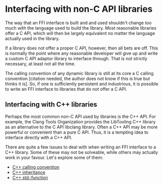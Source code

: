 # Interfacing with non-C API libraries

The way that an FFI interface is built and and used shouldn't change too much
with the language used to build the library. Most reasonable libraries offer a C
API, which will then be largely equivalent no matter the language actually used
in the library.

If a library does not offer a proper C API, however, then all bets are off. This
is normally the point where any reasonable developer will give up and write a
custom C API adaptor library to interface through. That is not strictly
necessary, at least not all the time.

The calling convention of any dynamic library is still at its core a C calling
convention [citation needed, the author does not know if this is true but thinks
it is]. So, if one is sufficiently persistent and industrious, it is possible to
write an FFI interface to libraries that do not offer a C API.

## Interfacing with C++ libraries

Perhaps the most common non-C API used by libraries is the C++ API. For example,
the Clang Tools Organization provides the LibTooling C++ library as an
alternative to the C API libclang library. Often a C++ API may be more powerful
or convenient than a pure C API. Thus, it is a tempting idea to interface
directly with a C++ API.

There are quite a few issues to deal with when writing an FFI interface to a C++
library. Some of these may not be solveable, while others may actually work in
your favour. Let's explore some of them:

- [C++ calling convention](./cpp/calling-convention)
- [C++ inheritance](./cpp/inheritance)
- [C++ std::function](./cpp/std-function)
